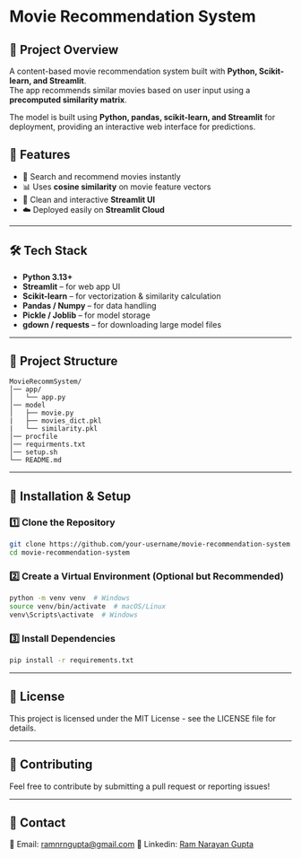 # Movie Recommendation System

## 📌 Project Overview
A content-based movie recommendation system built with **Python, Scikit-learn, and Streamlit**.  
The app recommends similar movies based on user input using a **precomputed similarity matrix**.

The model is built using **Python, pandas, scikit-learn, and Streamlit** for deployment, providing an interactive web interface for predictions.

## 🚀 Features
- 🔎 Search and recommend movies instantly
- 📊 Uses **cosine similarity** on movie feature vectors
- 🎥 Clean and interactive **Streamlit UI**
- ☁️ Deployed easily on **Streamlit Cloud**

---

## 🛠️ Tech Stack
- **Python 3.13+**
- **Streamlit** – for web app UI
- **Scikit-learn** – for vectorization & similarity calculation
- **Pandas / Numpy** – for data handling
- **Pickle / Joblib** – for model storage
- **gdown / requests** – for downloading large model files

---

## 📂 Project Structure
```
MovieRecommSystem/
│── app/
│   └── app.py
│── model
│   ├── movie.py
|   ├── movies_dict.pkl
|   └── similarity.pkl
│── procfile
│── requirments.txt
│── setup.sh
└── README.md
```

---

## 🔧 Installation & Setup
### 1️⃣ Clone the Repository
```bash
git clone https://github.com/your-username/movie-recommendation-system.git
cd movie-recommendation-system
```

### 2️⃣ Create a Virtual Environment (Optional but Recommended)
```bash
python -m venv venv  # Windows
source venv/bin/activate  # macOS/Linux
venv\Scripts\activate  # Windows
```

### 3️⃣ Install Dependencies
```bash
pip install -r requirements.txt
```

---

## 📜 License
This project is licensed under the MIT License - see the LICENSE file for details.

---

## 🤝 Contributing
Feel free to contribute by submitting a pull request or reporting issues!

---

## 📩 Contact
📧 Email: [ramnrngupta@gmail.com](mailto:ramnrngupta@gmail.com)
📌 Linkedin: [Ram Narayan Gupta](https://linkedin.com/in/ram-narayan-gupta)

